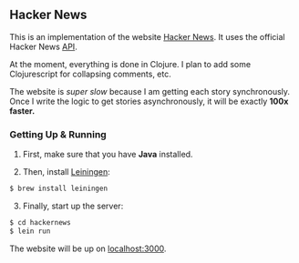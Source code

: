 ## Hacker News

This is an implementation of the website [Hacker News](http://news.ycombinator.com). It uses the official Hacker News [API](https://github.com/HackerNews/API).

At the moment, everything is done in Clojure. I plan to add some Clojurescript for collapsing comments, etc.

The website is _super slow_ because I am getting each story synchronously. Once I write the logic to get stories asynchronously, it will be exactly **100x faster.**

### Getting Up & Running

1. First, make sure that you have **Java** installed.

2. Then, install [Leiningen](https://github.com/technomancy/leiningen):
  ```bash
  $ brew install leiningen
  ```

3. Finally, start up the server:
  ``` bash
  $ cd hackernews
  $ lein run
  ```

The website will be up on [localhost:3000](http://localhost:3000).
